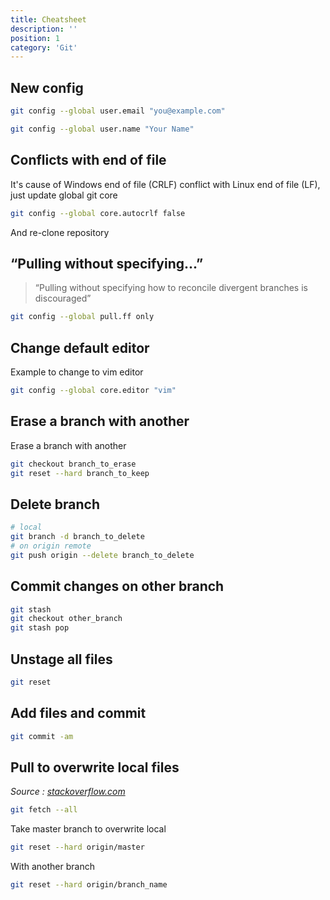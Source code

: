 ```yaml
---
title: Cheatsheet
description: ''
position: 1
category: 'Git'
---
```


<md-img source="git.webp" from="https://elijahmanor.com/blog/git-branch"></md-img>

## New config

```bash
git config --global user.email "you@example.com"
```

```bash
git config --global user.name "Your Name"
```

## Conflicts with end of file

It's cause of Windows end of file (CRLF) conflict with Linux end of file  (LF), just update global git core

```bash
git config --global core.autocrlf false
```

And re-clone repository

## “Pulling without specifying...”

> “Pulling without specifying how to reconcile divergent branches is discouraged”

```bash
git config --global pull.ff only
```

## Change default editor

Example to change to vim editor

```bash
git config --global core.editor "vim"
```

## Erase a branch with another

Erase a branch with another

```bash
git checkout branch_to_erase
git reset --hard branch_to_keep
```

## Delete branch

```bash
# local
git branch -d branch_to_delete
# on origin remote
git push origin --delete branch_to_delete
```

## Commit changes on other branch

```bash
git stash
git checkout other_branch
git stash pop
```

## Unstage all files

```bash
git reset
```

## Add files and commit

```bash
git commit -am
```

## Pull to overwrite local files

*Source : [stackoverflow.com](https://stackoverflow.com/questions/1125968/how-do-i-force-git-pull-to-overwrite-local-files)*

```bash
git fetch --all
```

Take master branch to overwrite local

```bash
git reset --hard origin/master
```

With another branch

```bash
git reset --hard origin/branch_name
```
